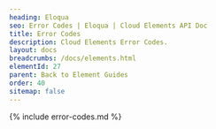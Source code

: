 ```yaml
---
heading: Eloqua
seo: Error Codes | Eloqua | Cloud Elements API Doc
title: Error Codes
description: Cloud Elements Error Codes.
layout: docs
breadcrumbs: /docs/elements.html
elementId: 27
parent: Back to Element Guides
order: 40
sitemap: false
---
```


{% include error-codes.md %}
